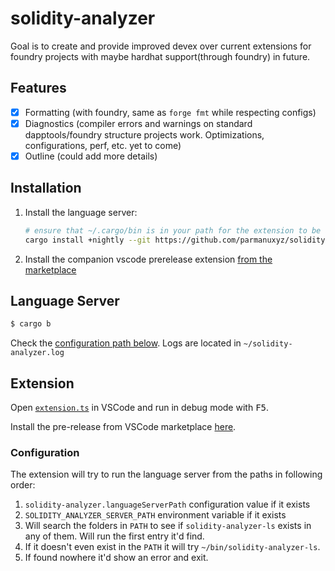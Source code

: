 # solidity-analyzer

Goal is to create and provide improved devex over current extensions
for foundry projects with maybe hardhat support(through foundry) in future.

## Features

- [x] Formatting (with foundry, same as `forge fmt` while respecting configs)
- [x] Diagnostics (compiler errors and warnings on standard dapptools/foundry structure projects work. Optimizations, configurations, perf, etc. yet to come)
- [x] Outline (could add more details)

## Installation

1. Install the language server:
   ```bash
   # ensure that ~/.cargo/bin is in your path for the extension to be able to find it
   cargo install +nightly --git https://github.com/parmanuxyz/solidity-analyzer --bin solidity-analyzer-ls
   ```
2. Install the companion vscode prerelease extension [from the marketplace](https://marketplace.visualstudio.com/items?itemName=parmanu.solidity-analyzer-language-client-prerelease)

## Language Server

```bash
$ cargo b
```

Check the [configuration path below](#configuration). Logs are located in `~/solidity-analyzer.log`

## Extension

Open [`extension.ts`](./client/src/extension.ts) in VSCode and run in debug mode
with <kbd>F5</kbd>.

Install the pre-release from VSCode marketplace [here](https://marketplace.visualstudio.com/items?itemName=parmanu.solidity-analyzer-language-client-prerelease).

### Configuration

The extension will try to run the language server from the paths in following order:

1. `solidity-analyzer.languageServerPath` configuration value if it exists
2. `SOLIDITY_ANALYZER_SERVER_PATH` environment variable if it exists
3. Will search the folders in `PATH` to see if `solidity-analyzer-ls` exists in any of them. Will run the first entry it'd find.
4. If it doesn't even exist in the `PATH` it will try `~/bin/solidity-analyzer-ls`.
5. If found nowhere it'd show an error and exit.
